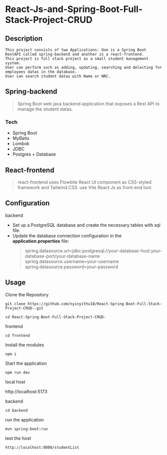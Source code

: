 # React-Js-and-Spring-Boot-Full-Stack-Project-CRUD

## Description

```
This project consists of two Applications: One is a Spring Boot RestAPI called spring-backend and another is a react-frontend.
This project is full stack project as a small student management system.
User can perform such as adding, updating, searching and delecting for employees datas in the database.
User can search student datas with Name or NRC.
```

## Spring-backend

  > Spring Boot web java backend application that exposes a Rest API to manage the student datas.

  ### Tech 

  - Spring Boot
  - MyBatis
  - Lombok
  - JDBC
  - Postgres + Database

## React-frontend

  > react-frontend uses Flowbite React UI component as CSS-styled framework and Tailwind CSS. 
  > use Vite React Js  as front-end tool. 

## Configuration

backend

 - Set up a PostgreSQL database and create the necessary tables with sql file.
 - Update the database connection configuration in the **application.properties** file:
    > spring.datasource.url=jdbc:postgresql://your-database-host:your-database-port/your-database-name
    > spring.datasource.username=your-username  
    > spring.datasource.password=your-password       

## Usage

Clone the Repository
```
git clone https://github.com/nyinyithu18/React-Spring-Boot-Full-Stack-Project-CRUD-.git
```
```
cd React-Spring-Boot-Full-Stack-Project-CRUD-
```

frontend

```
cd frontend
```
Install the modules
```
npm i
```
Start the application
```
npm run dev
```

local host

http://localhost:5173

backend

```
cd backend
```
run the application
```
mvn spring-boot:run
```
test the host
```
http://localhost:8080/studentList
```

